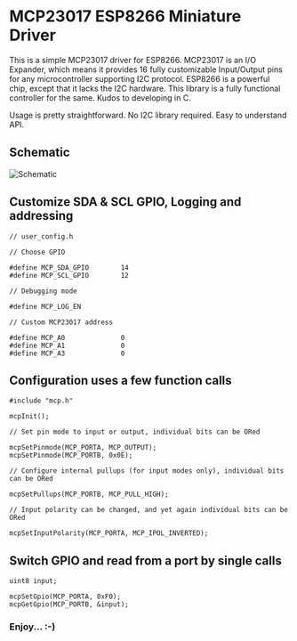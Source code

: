 # MCP23017 ESP8266 Miniature Driver

This is a simple MCP23017 driver for ESP8266. MCP23017 is an I/O Expander, which means it provides 16 fully customizable Input/Output pins for any microcontroller supporting I2C protocol. ESP8266 is a powerful chip, except that it lacks the I2C hardware. This library is a fully functional controller for the same. Kudos to developing in C.

Usage is pretty straightforward. No I2C library required. Easy to understand API.

## Schematic
![Schematic](https://github.com/forkachild/MCP23017-ESP8266-Driver/raw/master/schematic.png)

## Customize SDA & SCL GPIO, Logging and addressing

	// user_config.h
    
    // Choose GPIO
    
    #define MCP_SDA_GPIO		14
    #define MCP_SCL_GPIO		12
    
    // Debugging mode
    
    #define MCP_LOG_EN
    
    // Custom MCP23017 address
    
    #define MCP_A0				0
    #define MCP_A1				0
    #define MCP_A3				0



## Configuration uses a few function calls

	#include "mcp.h"
    
    mcpInit();
    
    // Set pin mode to input or output, individual bits can be ORed
    
    mcpSetPinmode(MCP_PORTA, MCP_OUTPUT);
    mcpSetPinmode(MCP_PORTB, 0x0E);
    
    // Configure internal pullups (for input modes only), individual bits can be ORed
    
    mcpSetPullups(MCP_PORTB, MCP_PULL_HIGH);
    
    // Input polarity can be changed, and yet again individual bits can be ORed
    
    mcpSetInputPolarity(MCP_PORTA, MCP_IPOL_INVERTED);
    


## Switch GPIO and read from a port by single calls

	uint8 input;
    
	mcpSetGpio(MCP_PORTA, 0xF0);
    mcpGetGpio(MCP_PORTB, &input);
    


### Enjoy... :-)
